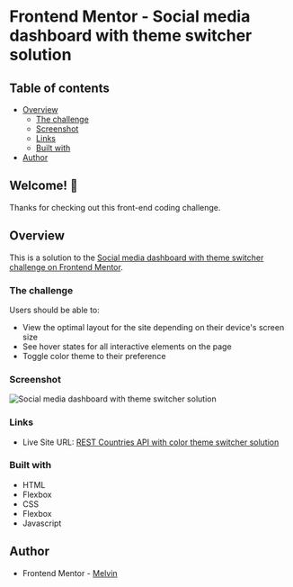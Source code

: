 # Frontend Mentor - Social media dashboard with theme switcher solution

## Table of contents

-  [Overview](#overview)
   -  [The challenge](#the-challenge)
   -  [Screenshot](#screenshot)
   -  [Links](#links)
   -  [Built with](#built-with)
-  [Author](#author)

## Welcome! 👋

Thanks for checking out this front-end coding challenge.

## Overview

This is a solution to the [Social media dashboard with theme switcher challenge on Frontend Mentor](https://www.frontendmentor.io/challenges/social-media-dashboard-with-theme-switcher-6oY8ozp_H).

### The challenge

Users should be able to:

-  View the optimal layout for the site depending on their device's screen size
-  See hover states for all interactive elements on the page
-  Toggle color theme to their preference

### Screenshot

![Social media dashboard with theme switcher solution](./design/desktop-design-light.jpeg)

### Links

-  Live Site URL: [REST Countries API with color theme switcher solution](https://boymelvs.github.io/social-media-dashboard-with-theme-switcher-master)

### Built with

-  HTML
-  Flexbox
-  CSS
-  Flexbox
-  Javascript

## Author

-  Frontend Mentor - [Melvin](https://www.frontendmentor.io/profile/boymelvs)

